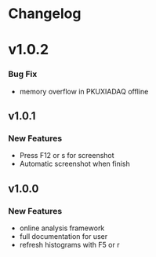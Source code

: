 # Changelog

# v1.0.2
### Bug Fix
+ memory overflow in PKUXIADAQ offline

## v1.0.1
### New Features
+ Press F12 or s for screenshot
+ Automatic screenshot when finish

## v1.0.0
### New Features
+ online analysis framework
+ full documentation for user
+ refresh histograms with F5 or r
